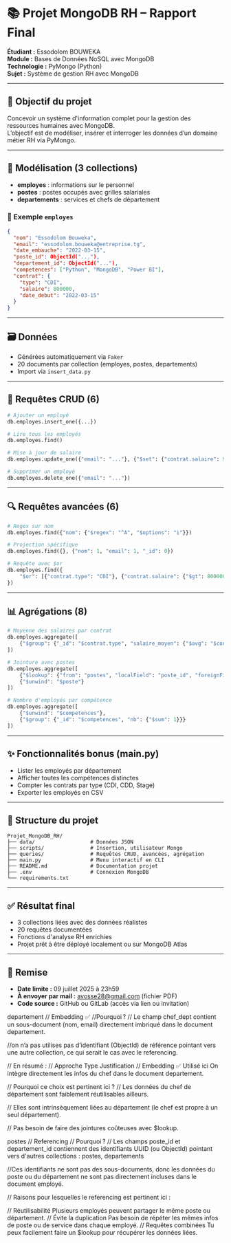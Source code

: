 
# 📚 Projet MongoDB RH – Rapport Final

**Étudiant :** Essodolom BOUWEKA  
**Module :** Bases de Données NoSQL avec MongoDB  
**Technologie :** PyMongo (Python)  
**Sujet :** Système de gestion RH avec MongoDB

---

## 🎯 Objectif du projet

Concevoir un système d'information complet pour la gestion des ressources humaines avec MongoDB.  
L’objectif est de modéliser, insérer et interroger les données d’un domaine métier RH via PyMongo.

---

## 🧱 Modélisation (3 collections)

- **employes** : informations sur le personnel
- **postes** : postes occupés avec grilles salariales
- **departements** : services et chefs de département

### 📁 Exemple `employes`
```json
{
  "nom": "Essodolom Bouweka",
  "email": "essodolom.bouweka@entreprise.tg",
  "date_embauche": "2022-03-15",
  "poste_id": ObjectId("..."),
  "departement_id": ObjectId("..."),
  "competences": ["Python", "MongoDB", "Power BI"],
  "contrat": {
    "type": "CDI",
    "salaire": 800000,
    "date_debut": "2022-03-15"
  }
}
```

---

## 🗃️ Données
- Générées automatiquement via `Faker`
- 20 documents par collection (employes, postes, departements)
- Import via `insert_data.py`

---

## 🔄 Requêtes CRUD (6)
```python
# Ajouter un employé
db.employes.insert_one({...})

# Lire tous les employés
db.employes.find()

# Mise à jour de salaire
db.employes.update_one({"email": "..."}, {"$set": {"contrat.salaire": 900000}})

# Supprimer un employé
db.employes.delete_one({"email": "..."})
```

---

## 🔍 Requêtes avancées (6)
```python
# Regex sur nom
db.employes.find({"nom": {"$regex": "^A", "$options": "i"}})

# Projection spécifique
db.employes.find({}, {"nom": 1, "email": 1, "_id": 0})

# Requête avec $or
db.employes.find({
    "$or": [{"contrat.type": "CDI"}, {"contrat.salaire": {"$gt": 800000}}]
})
```

---

## 📊 Agrégations (8)
```python
# Moyenne des salaires par contrat
db.employes.aggregate([
    {"$group": {"_id": "$contrat.type", "salaire_moyen": {"$avg": "$contrat.salaire"}}}
])

# Jointure avec postes
db.employes.aggregate([
    {"$lookup": {"from": "postes", "localField": "poste_id", "foreignField": "_id", "as": "poste"}},
    {"$unwind": "$poste"}
])

# Nombre d'employés par compétence
db.employes.aggregate([
    {"$unwind": "$competences"},
    {"$group": {"_id": "$competences", "nb": {"$sum": 1}}}
])
```

---

## ✨ Fonctionnalités bonus (main.py)
- Lister les employés par département
- Afficher toutes les compétences distinctes
- Compter les contrats par type (CDI, CDD, Stage)
- Exporter les employés en CSV

---

## 📁 Structure du projet
```
Projet_MongoDB_RH/
├── data/                  # Données JSON
├── scripts/               # Insertion, utilisateur Mongo
├── queries/               # Requêtes CRUD, avancées, agrégation
├── main.py                # Menu interactif en CLI
├── README.md              # Documentation projet
├── .env                   # Connexion MongoDB
└── requirements.txt
```

---

## ✅ Résultat final

- 3 collections liées avec des données réalistes
- 20 requêtes documentées
- Fonctions d'analyse RH enrichies
- Projet prêt à être déployé localement ou sur MongoDB Atlas

---

## 📅 Remise

- **Date limite :** 09 juillet 2025 à 23h59  
- **À envoyer par mail :** avosse28@gmail.com (fichier PDF)  
- **Code source :** GitHub ou GitLab (accès via lien ou invitation)



departement
//  Embedding ✅
//Pourquoi ?
// Le champ chef_dept contient un sous-document (nom, email) directement imbriqué dans le document departement.

//on n’a pas utilises pas d’identifiant (ObjectId) de référence pointant vers une autre collection, ce qui serait le cas avec le referencing.

// En résumé :
// Approche	Type	Justification
// Embedding	✅ Utilisé ici	On intègre directement les infos du chef dans le document departement.

// Pourquoi ce choix est pertinent ici ?
// Les données du chef de département sont faiblement réutilisables ailleurs.

// Elles sont intrinsèquement liées au département (le chef est propre à un seul département).

// Pas besoin de faire des jointures coûteuses avec $lookup.



postes
// Referencing 
// Pourquoi ?
// Les champs poste_id et departement_id contiennent des identifiants UUID (ou ObjectId) pointant vers d'autres collections : postes, departements

//Ces identifiants ne sont pas des sous-documents, donc les données du poste ou du département ne sont pas directement incluses dans le document employé.

// Raisons pour lesquelles le referencing est pertinent ici :

// Réutilisabilité	Plusieurs employés peuvent partager le même poste ou département.
// Évite la duplication	Pas besoin de répéter les mêmes infos de poste ou de service dans chaque employé.
// Requêtes combinées	Tu peux facilement faire un $lookup pour récupérer les données liées.


